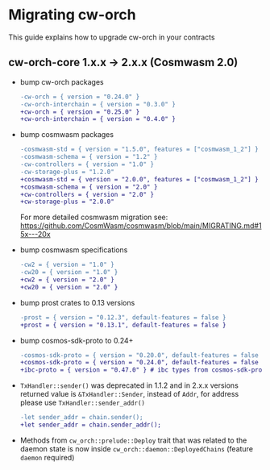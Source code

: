 # Migrating cw-orch

This guide explains how to upgrade cw-orch in your contracts

## cw-orch-core 1.x.x -> 2.x.x (Cosmwasm 2.0)

- bump cw-orch packages

    ```diff
    -cw-orch = { version = "0.24.0" }
    -cw-orch-interchain = { version = "0.3.0" }
    +cw-orch = { version = "0.25.0" }
    +cw-orch-interchain = { version = "0.4.0" }
    ```

- bump cosmwasm packages

    ```diff
    -cosmwasm-std = { version = "1.5.0", features = ["cosmwasm_1_2"] }
    -cosmwasm-schema = { version = "1.2" }
    -cw-controllers = { version = "1.0" }
    -cw-storage-plus = "1.2.0"
    +cosmwasm-std = { version = "2.0.0", features = ["cosmwasm_1_2"] }
    +cosmwasm-schema = { version = "2.0" }
    +cw-controllers = { version = "2.0" }
    +cw-storage-plus = "2.0.0"
    ```

    For more detailed cosmwasm migration see: <https://github.com/CosmWasm/cosmwasm/blob/main/MIGRATING.md#15x---20x>

- bump cosmwasm specifications

    ```diff
    -cw2 = { version = "1.0" }
    -cw20 = { version = "1.0" }
    +cw2 = { version = "2.0" }
    +cw20 = { version = "2.0" }
    ```

- bump prost crates to 0.13 versions

    ```diff
    -prost = { version = "0.12.3", default-features = false }
    +prost = { version = "0.13.1", default-features = false }
    ```

- bump cosmos-sdk-proto to 0.24+

    ```diff
    -cosmos-sdk-proto = { version = "0.20.0", default-features = false }
    +cosmos-sdk-proto = { version = "0.24.0", default-features = false }
    +ibc-proto = { version = "0.47.0" } # ibc types from cosmos-sdk-proto replaced by `ibc-proto` package 0.47+
    ```

- `TxHandler::sender()` was deprecated in 1.1.2 and in 2.x.x versions returned value is `&TxHandler::Sender`, instead of `Addr`, for address please use `TxHandler::sender_addr()`

    ```diff
    -let sender_addr = chain.sender();
    +let sender_addr = chain.sender_addr();
    ```

- Methods from `cw_orch::prelude::Deploy` trait that was related to the daemon state is now inside `cw_orch::daemon::DeployedChains` (feature `daemon` required)
